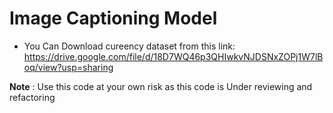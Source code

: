 # Image Captioning Model 

- You Can Download cureency dataset from this link: https://drive.google.com/file/d/18D7WQ46p3QHIwkvNJDSNxZOPj1W7lBoq/view?usp=sharing

**Note** : Use this code at your own risk as this code is Under reviewing and refactoring 



